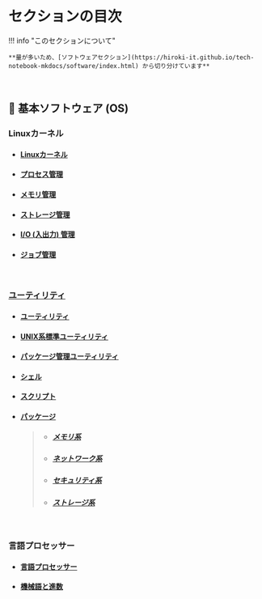
# セクションの目次

!!! info "このセクションについて"

    **量が多いため、[ソフトウェアセクション](https://hiroki-it.github.io/tech-notebook-mkdocs/software/index.html) から切り分けています**

<br>

## 🐧 基本ソフトウェア (OS) 

### Linuxカーネル

* #### [︎Linuxカーネル](https://hiroki-it.github.io/tech-notebook-mkdocs/software/software_basic_linux_kernel.html)

* #### [︎プロセス管理](https://hiroki-it.github.io/tech-notebook-mkdocs/software/software_basic_linux_kernel_process_management.html)

* #### [︎メモリ管理](https://hiroki-it.github.io/tech-notebook-mkdocs/software/software_basic_linux_kernel_memory_management.html)

* #### [︎ストレージ管理](https://hiroki-it.github.io/tech-notebook-mkdocs/software/software_basic_linux_kernel_storage_management.html)

* #### [︎I/O (入出力) 管理](https://hiroki-it.github.io/tech-notebook-mkdocs/software/software_basic_linux_kernel_io_management.html)

* #### [︎ジョブ管理](https://hiroki-it.github.io/tech-notebook-mkdocs/software/software_basic_linux_kernel_job_management.html)

<br>

### <u>ユーティリティ</u>

* #### [︎ユーティリティ](https://hiroki-it.github.io/tech-notebook-mkdocs/software/software_basic_utility.html)

* #### [︎UNIX系標準ユーティリティ](https://hiroki-it.github.io/tech-notebook-mkdocs/software/software_basic_utility_unix.html)

* #### [︎パッケージ管理ユーティリティ](https://hiroki-it.github.io/tech-notebook-mkdocs/software/software_basic_utility_package_management.html)

* #### [︎シェル](https://hiroki-it.github.io/tech-notebook-mkdocs/software/software_basic_utility_shell.html)

* #### [︎スクリプト](https://hiroki-it.github.io/tech-notebook-mkdocs/software/software_basic_utility_script.html)

* #### <u>パッケージ</u>
  > * ##### [︎メモリ系](https://hiroki-it.github.io/tech-notebook-mkdocs/software/software_basic_utility_package_memory.html)
  > * ##### [︎ネットワーク系](https://hiroki-it.github.io/tech-notebook-mkdocs/software/software_basic_utility_package_network.html)
  > * ##### [︎セキュリティ系](https://hiroki-it.github.io/tech-notebook-mkdocs/software/software_basic_utility_package_security.html)
  > * ##### [︎ストレージ系](https://hiroki-it.github.io/tech-notebook-mkdocs/software/software_basic_utility_package_storage.html)

 <br>

### 言語プロセッサー

* #### [︎言語プロセッサー](https://hiroki-it.github.io/tech-notebook-mkdocs/software/software_basic_language_processor.html)

* #### [︎機械語と進数](https://hiroki-it.github.io/tech-notebook-mkdocs/software/software_basic_language_processor_machine_language_and_radix.html)

<br>

